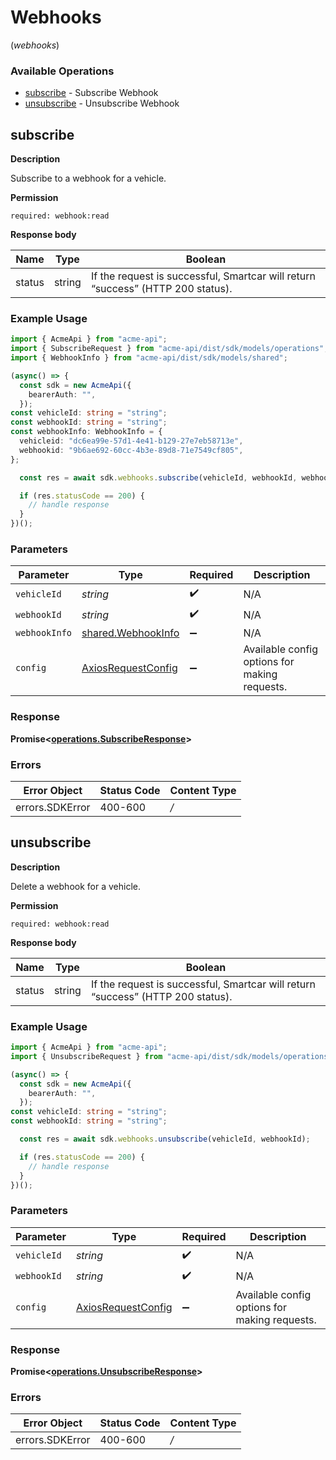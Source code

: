 # Webhooks
(*webhooks*)

### Available Operations

* [subscribe](#subscribe) - Subscribe Webhook
* [unsubscribe](#unsubscribe) - Unsubscribe Webhook

## subscribe

__Description__

Subscribe to a webhook for a vehicle.

__Permission__

`required: webhook:read`

__Response body__

|  Name 	|Type   	|Boolean   	|
|---	|---	|---	|
|  status|   string|  If the request is successful, Smartcar will return “success” (HTTP 200 status).|

### Example Usage

```typescript
import { AcmeApi } from "acme-api";
import { SubscribeRequest } from "acme-api/dist/sdk/models/operations";
import { WebhookInfo } from "acme-api/dist/sdk/models/shared";

(async() => {
  const sdk = new AcmeApi({
    bearerAuth: "",
  });
const vehicleId: string = "string";
const webhookId: string = "string";
const webhookInfo: WebhookInfo = {
  vehicleid: "dc6ea99e-57d1-4e41-b129-27e7eb58713e",
  webhookid: "9b6ae692-60cc-4b3e-89d8-71e7549cf805",
};

  const res = await sdk.webhooks.subscribe(vehicleId, webhookId, webhookInfo);

  if (res.statusCode == 200) {
    // handle response
  }
})();
```

### Parameters

| Parameter                                                       | Type                                                            | Required                                                        | Description                                                     |
| --------------------------------------------------------------- | --------------------------------------------------------------- | --------------------------------------------------------------- | --------------------------------------------------------------- |
| `vehicleId`                                                     | *string*                                                        | :heavy_check_mark:                                              | N/A                                                             |
| `webhookId`                                                     | *string*                                                        | :heavy_check_mark:                                              | N/A                                                             |
| `webhookInfo`                                                   | [shared.WebhookInfo](../../../sdk/models/shared/webhookinfo.md) | :heavy_minus_sign:                                              | N/A                                                             |
| `config`                                                        | [AxiosRequestConfig](https://axios-http.com/docs/req_config)    | :heavy_minus_sign:                                              | Available config options for making requests.                   |


### Response

**Promise<[operations.SubscribeResponse](../../sdk/models/operations/subscriberesponse.md)>**
### Errors

| Error Object    | Status Code     | Content Type    |
| --------------- | --------------- | --------------- |
| errors.SDKError | 400-600         | */*             |

## unsubscribe

__Description__

Delete a webhook for a vehicle.

__Permission__

`required: webhook:read`

__Response body__

|  Name 	|Type   	|Boolean   	|
|---	|---	|---	|
|  status|   string|  If the request is successful, Smartcar will return “success” (HTTP 200 status).|

### Example Usage

```typescript
import { AcmeApi } from "acme-api";
import { UnsubscribeRequest } from "acme-api/dist/sdk/models/operations";

(async() => {
  const sdk = new AcmeApi({
    bearerAuth: "",
  });
const vehicleId: string = "string";
const webhookId: string = "string";

  const res = await sdk.webhooks.unsubscribe(vehicleId, webhookId);

  if (res.statusCode == 200) {
    // handle response
  }
})();
```

### Parameters

| Parameter                                                    | Type                                                         | Required                                                     | Description                                                  |
| ------------------------------------------------------------ | ------------------------------------------------------------ | ------------------------------------------------------------ | ------------------------------------------------------------ |
| `vehicleId`                                                  | *string*                                                     | :heavy_check_mark:                                           | N/A                                                          |
| `webhookId`                                                  | *string*                                                     | :heavy_check_mark:                                           | N/A                                                          |
| `config`                                                     | [AxiosRequestConfig](https://axios-http.com/docs/req_config) | :heavy_minus_sign:                                           | Available config options for making requests.                |


### Response

**Promise<[operations.UnsubscribeResponse](../../sdk/models/operations/unsubscriberesponse.md)>**
### Errors

| Error Object    | Status Code     | Content Type    |
| --------------- | --------------- | --------------- |
| errors.SDKError | 400-600         | */*             |
